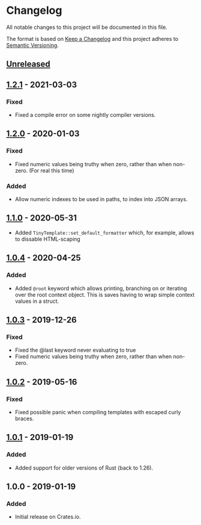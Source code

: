 # Changelog
All notable changes to this project will be documented in this file.

The format is based on [Keep a Changelog](http://keepachangelog.com/en/1.0.0/)
and this project adheres to [Semantic Versioning](http://semver.org/spec/v2.0.0.html).

## [Unreleased]

## [1.2.1] - 2021-03-03
### Fixed
- Fixed a compile error on some nightly compiler versions.

## [1.2.0] - 2020-01-03
### Fixed
 - Fixed numeric values being truthy when zero, rather than when non-zero. (For real this time)
### Added
 - Allow numeric indexes to be used in paths, to index into JSON arrays.

## [1.1.0] - 2020-05-31
  - Added `TinyTemplate::set_default_formatter` which, for example, allows to dissable HTML-scaping

## [1.0.4] - 2020-04-25
### Added
- Added `@root` keyword which allows printing, branching on or iterating over the root context
  object. This is saves having to wrap simple context values in a struct.

## [1.0.3] - 2019-12-26
### Fixed
- Fixed the @last keyword never evaluating to true
- Fixed numeric values being truthy when zero, rather than when non-zero.

## [1.0.2] - 2019-05-16
### Fixed
- Fixed possible panic when compiling templates with escaped curly braces.

## [1.0.1] - 2019-01-19
### Added
- Added support for older versions of Rust (back to 1.26).

## 1.0.0 - 2019-01-19
### Added
- Initial release on Crates.io.

[Unreleased]: https://github.com/bheisler/TinyTemplate/compare/1.2.0...HEAD
[1.0.1]: https://github.com/bheisler/TinyTemplate/compare/1.0.0...1.0.1
[1.0.2]: https://github.com/bheisler/TinyTemplate/compare/1.0.1...1.0.2
[1.0.3]: https://github.com/bheisler/TinyTemplate/compare/1.0.2...1.0.3
[1.0.4]: https://github.com/bheisler/TinyTemplate/compare/1.0.3...1.0.4
[1.1.0]: https://github.com/bheisler/TinyTemplate/compare/1.0.4...1.1.0
[1.2.0]: https://github.com/bheisler/TinyTemplate/compare/1.1.0...1.2.0
[1.2.1]: https://github.com/bheisler/TinyTemplate/compare/1.2.0...1.2.1
